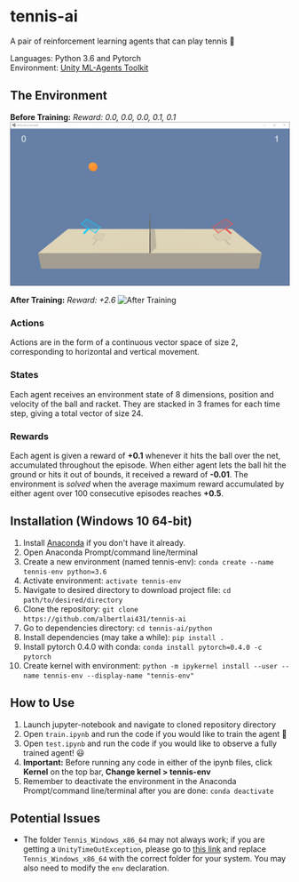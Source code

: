 # tennis-ai
A pair of reinforcement learning agents that can play tennis 🎾

Languages: Python 3.6 and Pytorch\
Environment: [Unity ML-Agents Toolkit](https://github.com/Unity-Technologies/ml-agents)

## The Environment

 
**Before Training:** *Reward: 0.0, 0.0, 0.0, 0.1, 0.1*
![Before Training ](/assets/before-training.gif "Before-training")

**After Training:** *Reward: +2.6*
![After Training ](/assets/after-training.gif "After-training")

### Actions
Actions are in the form of a continuous vector space of size 2, corresponding to horizontal and vertical movement. 

### States
Each agent receives an environment state of 8 dimensions, position and velocity of the ball and racket. They are stacked in 3 frames for each time step, giving a total vector of size 24. 

### Rewards
Each agent is given a reward of **+0.1** whenever it hits the ball over the net, accumulated throughout the episode. When either agent lets the ball hit the ground or hits it out of bounds, it received a reward of **-0.01**. The environment is _solved_ when the average maximum reward accumulated by either agent over 100 consecutive episodes reaches **+0.5**.

## Installation (Windows 10 64-bit)
1. Install [Anaconda](https://docs.anaconda.com/anaconda/install/) if you don't have it already.
2. Open Anaconda Prompt/command line/terminal 
3. Create a new environment (named tennis-env): `conda create --name tennis-env python=3.6` 
4. Activate environment: `activate tennis-env`
5. Navigate to desired directory to download project file: `cd path/to/desired/directory`
6. Clone the repository: `git clone https://github.com/albertlai431/tennis-ai` 
7. Go to dependencies directory: `cd tennis-ai/python`
8. Install dependencies (may take a while): `pip install .`
9. Install pytorch 0.4.0 with conda: `conda install pytorch=0.4.0 -c pytorch`
10. Create kernel with environment: `python -m ipykernel install --user --name tennis-env --display-name "tennis-env"`

## How to Use
1. Launch jupyter-notebook and navigate to cloned repository directory
2. Open `train.ipynb` and run the code if you would like to train the agent 💪
3. Open `test.ipynb` and run the code if you would like to observe a fully trained agent! 😃
4. **Important:** Before running any code in either of the ipynb files, click **Kernel** on the top bar, **Change kernel > tennis-env**
5. Remember to deactivate the environment in the Anaconda Prompt/command line/terminal after you are done: `conda deactivate` 
   
## Potential Issues
- The folder `Tennis_Windows_x86_64` may not always work; if you are getting a `UnityTimeOutException`, please go to [this link](https://github.com/udacity/deep-reinforcement-learning/tree/master/p3_collab-compet#Getting-Started) and replace `Tennis_Windows_x86_64` with the correct folder for your system. You may also need to modify the `env` declaration. 

